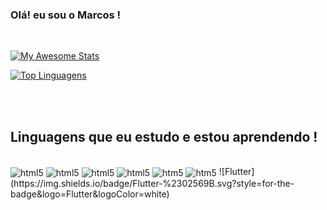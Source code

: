 ### Olá! eu sou o Marcos !
<br>

[![My Awesome Stats](https://awesome-github-stats.azurewebsites.net/user-stats/marksdevss?cardType=level-alternate&theme=dark&preferLogin=false&Background=000000)](https://git.io/awesome-stats-card)

[![Top Linguagens](https://github-readme-stats.vercel.app/api/top-langs/?username=marksdevss&layout=compact)](https://github.com/marksdevss/github-readme-stats)

<br>
<br>

## Linguagens que eu estudo e estou aprendendo !

<div style = "display inline_block"><br/>
<img align = "center" alt ="html5" src ="https://img.shields.io/badge/HTML-239120?style=for-the-badge&logo=html5&logoColor=white">
<img align = "center" alt ="html5" src ="https://img.shields.io/badge/Java-ED8B00?style=for-the-badge&logo=openjdk&logoColor=white">
<img align = "center" alt ="html5" src ="https://img.shields.io/badge/MySQL-00000F?style=for-the-badge&logo=mysql&logoColor=white">
<img align = "center" alt ="html5" src ="https://img.shields.io/badge/C%23-239120?style=for-the-badge&logo=c-sharp&logoColor=white">
<img align ="center" alt="htm5" src="https://img.shields.io/badge/Node.js-43853D?style=for-the-badge&logo=node.js&logoColor=white">
<img align="center" alt="htm5" src="https://img.shields.io/badge/React-61DAFB.svg?style=for-the-badge&logo=React&logoColor=black">
  ![Flutter](https://img.shields.io/badge/Flutter-%2302569B.svg?style=for-the-badge&logo=Flutter&logoColor=white)
</div> 
